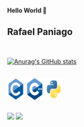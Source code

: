 #### Hello World 👋

## Rafael Paniago
<br>

[![Anurag's GitHub stats](https://github-readme-stats.vercel.app/api?username=anuraghazra)](https://github.com/anuraghazra/github-readme-stats)

<div style="display: inline_block"><br>
  <img align="center" alt="C" height="50" width="40" src="https://github.com/devicons/devicon/blob/master/icons/c/c-original.svg">
  <img align="center" alt="C++" height="50" width="40" src="https://github.com/devicons/devicon/blob/master/icons/cplusplus/cplusplus-original.svg">
  <img align="center" alt="Python" height="50" width="40" src="https://raw.githubusercontent.com/devicons/devicon/master/icons/python/python-original.svg">
  
  ##
 
<div> 
  <a href = "mailto:rafaelpradopaniago@gmail.com"><img src="https://img.shields.io/badge/Gmail-D14836?style=for-the-badge&logo=gmail&logoColor=white" target="_blank"></a>
  <a href="https://www.linkedin.com/in/rafael-paniago-229786283" target="_blank"><img src="https://img.shields.io/badge/-LinkedIn-%230077B5?style=for-the-badge&logo=linkedin&logoColor=white" target="_blank"></a>
 
</div>
